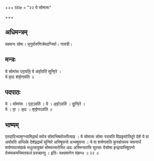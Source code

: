 +++
title = "२२ ये सोमासः"

+++
## अधिमन्त्रम्
पवमानः सोमः। भृगुर्वारुणिर्जमदग्निर्वा। गायत्री।

## मन्त्रः
ये सोमा॑सः परा॒वति॒ ये अ॑र्वा॒वति॑ सुन्वि॒रे ।  
ये वा॒दः श॑र्य॒णाव॑ति ॥

## पदपाठः
ये । सोमा॑सः । प॒रा॒ऽवति॑ । ये । अ॒र्वा॒ऽवति॑ । सु॒न्वि॒रे ।  
ये । वा॒ । अ॒दः । श॒र्य॒णाऽव॑ति ॥

## भाष्यम्
एतदादिभ्यामृग्भ्यामिद्रार्थं सर्वत्र सोमाभिषवोस्तीत्याह । ये सोमासः सोमाः परावति विप्रकृष्टेतिदूरे देशे ये वा अर्वावति अन्तिके देशेइद्रार्थं सुन्विरे अभिषूयन्ते अभ्यषूयन्त । ये वा शर्यणावति कुरुक्षेत्रस्य जघनार्धे शर्यणावत्संज्ञकं मधुरसयुक्तं सोमवत्सरोस्ति अदः अस्मिन्सरसि सुरसाः येसोमा इन्द्रायाभिषूयन्ते तेस्माकमभिमतफलं प्रयच्छन्तु । इति- वक्ष्यमाणेन स्ंबन्धः ॥ २२ ॥